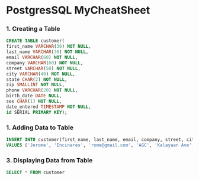 # PostgresSQL MyCheatSheet


### 1. Creating a Table

````sql
CREATE TABLE customer(
first_name VARCHAR(30) NOT NULL,
last_name VARCHAR(30) NOT NULL,
email VARCHAR(60) NOT NULL,
company VARCHAR(60) NOT NULL,
street VARCHAR(50) NOT NULL,
city VARCHAR(40) NOT NULL,
state CHAR(2) NOT NULL,
zip SMALLINT NOT NULL,
phone VARCHAR(20) NOT NULL,
birth_date DATE NULL,
sex CHAR(1) NOT NULL,
date_entered TIMESTAMP NOT NULL,
id SERIAL PRIMARY KEY);
````

### 1. Adding Data to Table

````sql
INSERT INTO customer(first_name, last_name, email, company, street, city, state, zip, phone, birth_date, sex, date_entered)
VALUES ('Jerome', 'Encinares', 'rome@gmail.com', 'AGC', 'Kalayaan Ave','Manila', 'Tondo', '1012', '09510515932', '01-15-1998', 'M', current_timestamp)
````

### 3. Displaying Data from Table

````sql
SELECT * FROM customer
````


